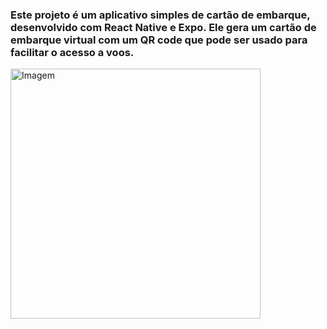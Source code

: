 ### Este projeto é um aplicativo simples de cartão de embarque, desenvolvido com React Native e Expo. Ele gera um cartão de embarque virtual com um QR code que pode ser usado para facilitar o acesso a voos.






<img src="https://github.com/user-attachments/assets/c0a98d8c-59c7-4a88-97b6-3c934cef3f19" alt="Imagem" width="400" />
